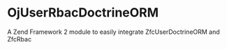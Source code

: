 OjUserRbacDoctrineORM
=====================

A Zend Framework 2 module to easily integrate ZfcUserDoctrineORM and ZfcRbac
